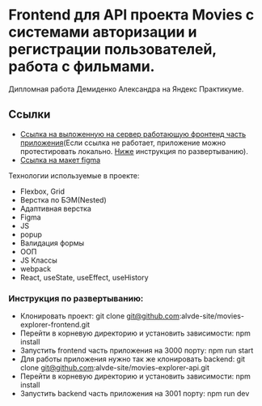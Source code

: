 # Frontend для API проекта Movies с системами авторизации и регистрации пользователей, работа с фильмами.
Дипломная работа Демиденко Александра на Яндекс Практикуме.

## Ссылки
* [Ссылка на выложенную на сервер работающую фронтенд часть приложения](https://alvde-mesto.nomoredomains.sbs/)(Если ссылка не работает, приложение можно протестировать локально. [Ниже](#инструкция-по-развертыванию) инструкция по развертыванию).
* [Ссылка на макет figma](https://www.figma.com/file/HEX9uP5kYlglU6LHRzMyZq/Diploma-(Copy)?node-id=932%3A2618)

Технологии используемые в проекте:
* Flexbox, Grid
* Верстка по БЭМ(Nested)
* Адаптивная верстка
* Figma
* JS
* popup
* Валидация формы
* ООП
* JS Классы
* webpack
* React, useState, useEffect, useHistory

### Инструкция по развертыванию:
* Клонировать проект: git clone git@github.com:alvde-site/movies-explorer-frontend.git
* Перейти в корневую директорию и установить зависимости: npm install
* Запустить frontend часть приложения на 3000 порту: npm run start
* Для работы приложения нужно так же клонировать backend: git clone git@github.com:alvde-site/movies-explorer-api.git
* Перейти в корневую директорию и установить зависимости: npm install
* Запустить backend часть приложения на 3001 порту: npm run dev
